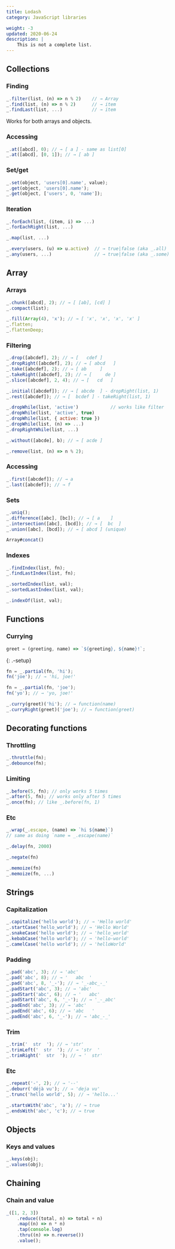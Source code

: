 ```yaml
---
title: Lodash
category: JavaScript libraries

weight: -3
updated: 2020-06-24
description: |
    This is not a complete list.
---
```


## Collections

### Finding

```js
_.filter(list, (n) => n % 2)    // → Array
_.find(list, (n) => n % 2)      // → item
_.findLast(list, ...)           // → item
```

Works for both arrays and objects.

### Accessing

```js
_.at([abcd], 0); // → [ a ] - same as list[0]
_.at([abcd], [0, 1]); // → [ ab ]
```

### Set/get

```js
_.set(object, 'users[0].name', value);
_.get(object, 'users[0].name');
_.get(object, ['users', 0, 'name']);
```

### Iteration

```js
_.forEach(list, (item, i) => ...)
_.forEachRight(list, ...)

_.map(list, ...)
```

```js
_.every(users, (u) => u.active)  // → true|false (aka _.all)
_.any(users, ...)                // → true|false (aka _.some)
```

## Array

### Arrays

```js
_.chunk([abcd], 2); // → [ [ab], [cd] ]
_.compact(list);

_.fill(Array(4), 'x'); // → [ 'x', 'x', 'x', 'x' ]
_.flatten;
_.flattenDeep;
```

### Filtering

```js
_.drop([abcdef], 2); // → [   cdef ]
_.dropRight([abcdef], 2); // → [ abcd   ]
_.take([abcdef], 2); // → [ ab     ]
_.takeRight([abcdef], 2); // → [     de ]
_.slice([abcdef], 2, 4); // → [   cd   ]
```

```js
_.initial([abcdef]); // → [ abcde  ] - dropRight(list, 1)
_.rest([abcdef]); // → [  bcdef ] - takeRight(list, 1)
```

```js
_.dropWhile(list, 'active')            // works like filter
_.dropWhile(list, 'active', true)
_.dropWhile(list, { active: true })
_.dropWhile(list, (n) => ...)
_.dropRightWhile(list, ...)
```

```js
_.without([abcde], b); // → [ acde ]
```

```js
_.remove(list, (n) => n % 2);
```

### Accessing

```js
_.first([abcdef]); // → a
_.last([abcdef]); // → f
```

### Sets

```js
_.uniq();
_.difference([abc], [bc]); // → [ a    ]
_.intersection([abc], [bcd]); // → [  bc  ]
_.union([abc], [bcd]); // → [ abcd ] (unique)
```

```js
Array#concat()
```

### Indexes

```js
_.findIndex(list, fn);
_.findLastIndex(list, fn);
```

```js
_.sortedIndex(list, val);
_.sortedLastIndex(list, val);
```

```js
_.indexOf(list, val);
```

## Functions

### Currying

```js
greet = (greeting, name) => `${greeting}, ${name}!`;
```

{: .-setup}

```js
fn = _.partial(fn, 'hi');
fn('joe'); // → 'hi, joe!'

fn = _.partial(fn, 'joe');
fn('yo'); // → 'yo, joe!'
```

```js
_.curry(greet)('hi'); // → function(name)
_.curryRight(greet)('joe'); // → function(greet)
```

## Decorating functions

### Throttling

```js
_.throttle(fn);
_.debounce(fn);
```

### Limiting

```js
_.before(5, fn); // only works 5 times
_.after(5, fn); // works only after 5 times
_.once(fn); // like _.before(fn, 1)
```

### Etc

```js
_.wrap(_.escape, (name) => `hi ${name}`)
// same as doing `name = _.escape(name)`

_.delay(fn, 2000)

_.negate(fn)

_.memoize(fn)
_.memoize(fn, ...)
```

## Strings

### Capitalization

```js
_.capitalize('hello world'); // → 'Hello world'
_.startCase('hello_world'); // → 'Hello World'
_.snakeCase('hello world'); // → 'hello_world'
_.kebabCase('hello world'); // → 'hello-world'
_.camelCase('hello world'); // → 'helloWorld'
```

### Padding

```js
_.pad('abc', 3); // → 'abc'
_.pad('abc', 8); // → '   abc  '
_.pad('abc', 8, '_-'); // → '_-abc_-_'
_.padStart('abc', 3); // → 'abc'
_.padStart('abc', 6); // → '   abc'
_.padStart('abc', 6, '_-'); // → '_-_abc'
_.padEnd('abc', 3); // → 'abc'
_.padEnd('abc', 6); // → 'abc   '
_.padEnd('abc', 6, '_-'); // → 'abc_-_'
```

### Trim

```js
_.trim('  str  '); // → 'str'
_.trimLeft('  str  '); // → 'str  '
_.trimRight('  str  '); // → '  str'
```

### Etc

```js
_.repeat('-', 2); // → '--'
_.deburr('déjà vu'); // → 'deja vu'
_.trunc('hello world', 5); // → 'hello...'
```

```js
_.startsWith('abc', 'a'); // → true
_.endsWith('abc', 'c'); // → true
```

## Objects

### Keys and values

```js
_.keys(obj);
_.values(obj);
```

## Chaining

### Chain and value

```js
_([1, 2, 3])
    .reduce((total, n) => total + n)
    .map((n) => n * n)
    .tap(console.log)
    .thru((n) => n.reverse())
    .value();
```
